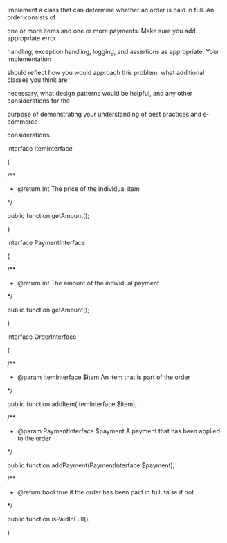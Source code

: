 Implement a class that can determine whether an order is paid in full. An order consists of

one or more items and one or more payments. Make sure you add appropriate error

handling, exception handling, logging, and assertions as appropriate. Your implementation

should reflect how you would approach this problem, what additional classes you think are

necessary, what design patterns would be helpful, and any other considerations for the

purpose of demonstrating your understanding of best practices and e­commerce

considerations.

interface ItemInterface

{

/**

* @return int The price of the individual item

*/

public function getAmount();

}

interface PaymentInterface

{

/**

* @return int The amount of the individual payment

*/

public function getAmount();

}

interface OrderInterface

{

/**

* @param ItemInterface $item An item that is part of the order

*/

public function addItem(ItemInterface $item);

/**

* @param PaymentInterface $payment A payment that has been applied to the order

*/

public function addPayment(PaymentInterface $payment);

/**

* @return bool true if the order has been paid in full, false if not.

*/

public function isPaidInFull();

}
